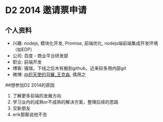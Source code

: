 # D2 2014 邀请票申请
## 个人资料


* 兴趣: nodejs, 模块化开发, Promise, 前端优化, nodejs端前端集成开发环境（如EDP）
* 公司: 百度 - 商业平台研发部
* 职业: 前端开发
* 博客: 骚瑞，下线之后木有搬到github，近来较多用内部git
* 微博: [@炽天使的羽翼_王克淼](http://weibo.com/seraphwings), 偶用之


##想参加D2 2014的原因
1. 了解更多前端的发展方向
2. 学习业内的成熟or不成熟的解决方案，整理后续的思路
3. 交新朋友
4. erik那厮说他不去
